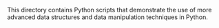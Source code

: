 This directory contains Python scripts that demonstrate the use of more advanced data structures and data manipulation techniques in Python.
